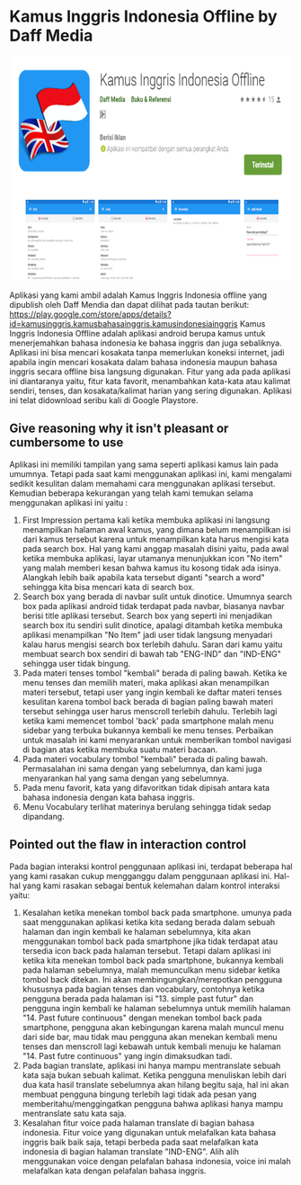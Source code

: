 # Kamus Inggris Indonesia Offline by Daff Media #

<p align="center">
  <img height="400" src="pic1.PNG">
</p>

Aplikasi yang kami ambil adalah Kamus Inggris Indonesia offline yang dipublish oleh Daff Mendia dan dapat dilihat pada tautan berikut:
https://play.google.com/store/apps/details?id=kamusinggris.kamusbahasainggris.kamusindonesiainggris
Kamus Inggris Indonesia Offline adalah aplikasi android berupa kamus untuk menerjemahkan bahasa indonesia ke bahasa inggris dan juga sebaliknya. Aplikasi ini bisa mencari kosakata tanpa memerlukan koneksi internet, jadi apabila ingin mencari kosakata dalam bahasa indonesia maupun bahasa inggris secara offline bisa langsung digunakan. Fitur yang ada pada aplikasi ini diantaranya yaitu, fitur kata favorit, menambahkan kata-kata atau kalimat sendiri, tenses, dan kosakata/kalimat harian yang sering digunakan. Aplikasi ini telat didownload seribu kali di Google Playstore.

## Give reasoning why it isn't pleasant or cumbersome to use ##

Aplikasi ini memiliki tampilan yang sama seperti aplikasi kamus lain pada umumnya. Tetapi pada saat kami menggunakan aplikasi ini, kami mengalami sedikit kesulitan dalam memahami cara menggunakan aplikasi tersebut. Kemudian beberapa kekurangan yang telah kami temukan selama menggunakan aplikasi ini yaitu :

1. First Impression pertama kali ketika membuka aplikasi ini langsung menampilkan halaman awal kamus, yang dimana belum menampilkan isi dari kamus tersebut karena untuk menampilkan kata harus mengisi kata pada search box. Hal yang kami anggap masalah disini yaitu, pada awal ketika membuka aplikasi, layar utamanya menunjukkan icon "No item" yang malah memberi kesan bahwa kamus itu kosong tidak ada isinya. Alangkah lebih baik apabila kata tersebut diganti "search a word" sehingga kita bisa mencari kata di search box.
2. Search box yang berada di navbar sulit untuk dinotice. Umumnya search box pada aplikasi android tidak terdapat pada navbar, biasanya navbar berisi title aplikasi tersebut. Search box yang seperti ini menjadikan search box itu sendiri sulit dinotice, apalagi ditambah ketika membuka aplikasi menampilkan "No Item" jadi user tidak langsung menyadari kalau harus mengisi search box terlebih dahulu. Saran dari kamu yaitu membuat search box sendiri di bawah tab "ENG-IND" dan "IND-ENG" sehingga user tidak bingung.
3. Pada materi tenses tombol "kembali" berada di paling bawah. Ketika ke menu tenses dan memilih materi, maka aplikasi akan menampilkan materi tersebut, tetapi user yang ingin kembali ke daftar materi tenses kesulitan karena tombol back berada di bagian paling bawah materi tersebut sehingga user harus menscroll terlebih dahulu. Terlebih lagi ketika kami memencet tombol 'back' pada smartphone malah menu sidebar yang terbuka bukannya kembali ke menu tenses. Perbaikan untuk masalah ini kami menyarankan untuk memberikan tombol navigasi di bagian atas ketika membuka suatu materi bacaan.
4. Pada materi vocabulary tombol "kembali" berada di paling bawah. Permasalahan ini sama dengan yang sebelumnya, dan kami juga menyarankan hal yang sama dengan yang sebelumnya.
5. Pada menu favorit, kata yang difavoritkan tidak dipisah antara kata bahasa indonesia dengan kata bahasa inggris.
6. Menu Vocabulary terlihat materinya berulang sehingga tidak sedap dipandang.

## Pointed out the flaw in interaction control ##

Pada bagian interaksi kontrol penggunaan aplikasi ini, terdapat beberapa hal yang kami rasakan cukup mengganggu dalam penggunaan aplikasi ini. Hal-hal yang kami rasakan sebagai bentuk kelemahan dalam kontrol interaksi yaitu:

1. Kesalahan ketika menekan tombol back pada smartphone. umunya pada saat menggunakan aplikasi ketika kita sedang berada dalam sebuah halaman dan ingin kembali ke halaman sebelumnya, kita akan menggunakan tombol back pada smartphone jika tidak terdapat atau tersedia icon back pada halaman tersebut. Tetapi dalam aplikasi ini ketika kita menekan tombol back pada smartphone, bukannya kembali pada halaman sebelumnya, malah memunculkan menu sidebar ketika tombol back ditekan. Ini akan membingungkan/merepotkan pengguna khususnya pada bagian tenses dan vocabulary, contohnya ketika pengguna berada pada halaman isi "13. simple past futur" dan pengguna ingin kembali ke halaman sebelumnya untuk memilih halaman "14. Past future continuous" dengan menekan tombol back pada smartphone, pengguna akan kebingungan karena malah muncul menu dari side bar, mau tidak mau pengguna akan menekan kembali menu tenses dan menscroll lagi kebawah untuk kembali menuju ke halaman "14. Past futre continuous" yang ingin dimaksudkan tadi.
2. Pada bagian translate, aplikasi ini hanya mampu mentranslate sebuah kata saja bukan sebuah kalimat. Ketika pengguna menuliskan lebih dari dua kata hasil translate sebelumnya akan hilang begitu saja, hal ini akan membuat pengguna bingung terlebih lagi tidak ada pesan yang memberitahu/menggingatkan pengguna bahwa aplikasi hanya mampu mentranslate satu kata saja.
3. Kesalahan fitur voice pada halaman translate di bagian bahasa indonesia. Fitur voice yang digunakan untuk melafalkan kata bahasa inggris baik baik saja, tetapi berbeda pada saat melafalkan kata indonesia di bagian halaman translate "IND-ENG". Alih alih menggunakan voice dengan pelafalan bahasa indonesia, voice ini malah melafalkan kata dengan pelafalan bahasa inggris.
